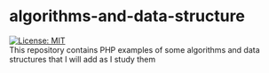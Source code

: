 # algorithms-and-data-structure
[![License: MIT](https://img.shields.io/badge/License-MIT-yellow.svg)](https://opensource.org/licenses/MIT)<br>
This repository contains PHP examples of some algorithms and data structures that I will add as I study them